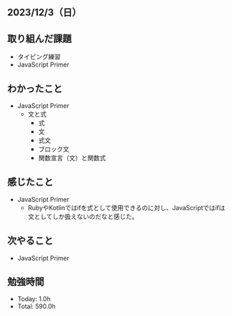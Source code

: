 ## 2023/12/3（日）

## 取り組んだ課題

- タイピング練習
- JavaScript Primer

## わかったこと

- JavaScript Primer
  - 文と式
    - 式
    - 文
    - 式文
    - ブロック文
    - 関数宣言（文）と関数式

## 感じたこと 
- JavaScript Primer
  - RubyやKotlinではifを式として使用できるのに対し、JavaScriptではifは文としてしか扱えないのだなと感じた。

## 次やること
- JavaScript Primer

## 勉強時間

- Today: 1.0h
- Total: 590.0h
